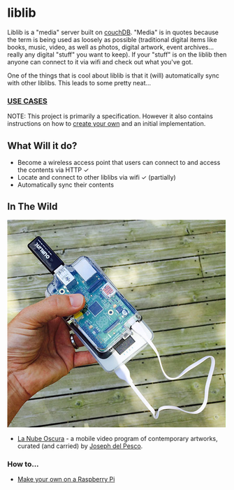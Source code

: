 # liblib 

Liblib is a "media" server built on [couchDB](http://couchdb.apache.org/). "Media" is in quotes because the term is being used as loosely as possible (traditional digital items like books, music, video, as well as photos, digital artwork, event archives... really any digital "stuff" you want to keep).  If your "stuff" is on the liblib then anyone can connect to it via wifi and check out what you've got.

One of the things that is cool about liblib is that it (will) automatically sync with other liblibs. This leads to some pretty neat...
 
### [USE CASES](docs/use-cases.md)


NOTE: This project is primarily a specification. However it also contains instructions on how to [create your own](docs/raspberry-pi.md) and an initial implementation.

## What Will it do?

* Become a wireless access point that users can connect to and access the contents via HTTP ✓ 
* Locate and connect to other liblibs via wifi ✓ (partially)
* Automatically sync their contents



## In The Wild

![la-nube-oscura](docs/assets/lanubeoscura.jpg)

* [La Nube Oscura](https://github.com/owise1/kadist-dark-clouds-exhibition) - a mobile video program of contemporary artworks, curated (and carried) by [Joseph del Pesco](http://www.delpesco.com/).

### How to... 

* [Make your own on a Raspberry Pi](docs/raspberry-pi.md)
